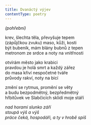 ```yaml
---
title: Dvanáctý výjev
contentType: poetry
---
```


<section>

_(pohřební)_

krev, šlechta těla, převyšuje tepem  
(zápůjčkou zvuku) maso, kůži, kosti  
být bubeník, mám blány bubnů z tepen  
metronom ze srdce a noty na vnitřnosti

</section>

<section>

otvírám město jako krabici  
pravdou je holá smrt a každý zářez  
do masa křiví nespočetné tváře  
průvody rakví, noty na bicí

</section>

<section>

změní se rytmus, promění se věty  
a budu bezpodmětný, bezpředmětný  
hřbitůvek ve Slabčicích sklidí moje stáří

</section>

<section>

_nad horami slunko září  
stoupá výš a výš  
práce čeká, hospodáři, a ty v hrobě spíš_

</section>
